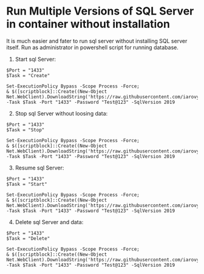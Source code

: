 # Run Multiple Versions of SQL Server in container without installation

It is much easier and fater to run sql server without installing SQL server itself.
Run as administrator in powershell script for running database.

1. Start sql Server:
```
$Port = "1433"
$Task = "Create"

Set-ExecutionPolicy Bypass -Scope Process -Force;
& $([scriptblock]::Create((New-Object Net.WebClient).DownloadString('https://raw.githubusercontent.com/iarovyi/InstallDefaults/master/SqlServer/SqlServerContainer.ps1'))) -Task $Task -Port "1433" -Password "Test@123" -SqlVersion 2019
```

2. Stop sql Server without loosing data:
```
$Port = "1433"
$Task = "Stop"

Set-ExecutionPolicy Bypass -Scope Process -Force;
& $([scriptblock]::Create((New-Object Net.WebClient).DownloadString('https://raw.githubusercontent.com/iarovyi/InstallDefaults/master/SqlServer/SqlServerContainer.ps1'))) -Task $Task -Port "1433" -Password "Test@123" -SqlVersion 2019
```

3. Resume sql Server:
```
$Port = "1433"
$Task = "Start"

Set-ExecutionPolicy Bypass -Scope Process -Force;
& $([scriptblock]::Create((New-Object Net.WebClient).DownloadString('https://raw.githubusercontent.com/iarovyi/InstallDefaults/master/SqlServer/SqlServerContainer.ps1'))) -Task $Task -Port "1433" -Password "Test@123" -SqlVersion 2019
```

4. Delete sql Server and data:
```
$Port = "1433"
$Task = "Delete"

Set-ExecutionPolicy Bypass -Scope Process -Force;
& $([scriptblock]::Create((New-Object Net.WebClient).DownloadString('https://raw.githubusercontent.com/iarovyi/InstallDefaults/master/SqlServer/SqlServerContainer.ps1'))) -Task $Task -Port "1433" -Password "Test@123" -SqlVersion 2019
```